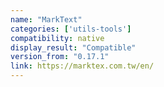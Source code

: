 ```yaml
---
name: "MarkText"
categories: ['utils-tools']
compatibility: native
display_result: "Compatible"
version_from: "0.17.1"
link: https://marktex.com.tw/en/
---
```

